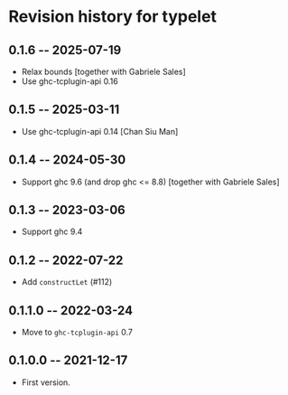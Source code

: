 # Revision history for typelet

## 0.1.6 -- 2025-07-19

* Relax bounds [together with Gabriele Sales]
* Use ghc-tcplugin-api 0.16

## 0.1.5 -- 2025-03-11

* Use ghc-tcplugin-api 0.14 [Chan Siu Man]

## 0.1.4 -- 2024-05-30

* Support ghc 9.6 (and drop ghc <= 8.8)
  [together with Gabriele Sales]

## 0.1.3 -- 2023-03-06

* Support ghc 9.4

## 0.1.2 -- 2022-07-22

* Add `constructLet` (#112)

## 0.1.1.0 -- 2022-03-24

* Move to `ghc-tcplugin-api` 0.7

## 0.1.0.0 -- 2021-12-17

* First version.
